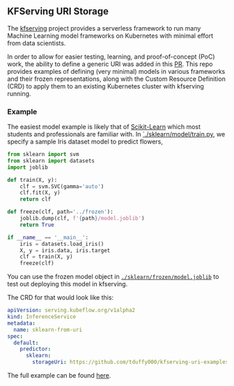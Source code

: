 ## KFServing URI Storage 
The [kfserving](https://github.com/kubeflow/kfserving) project provides a serverless framework to run many Machine Learning model frameworks on Kubernetes with minimal effort from data scientists. 

In order to allow for easier testing, learning, and proof-of-concept (PoC) work, the ability to define a generic URI was added in this [PR](https://github.com/kubeflow/kfserving/pull/979). This repo provides examples of defining (very minimal) models  in various frameworks and their frozen representations, along with the Custom Resource Definition (CRD) to apply them to an existing Kubernetes cluster with kfserving running.

### Example
The easiest model example is likely that of [Scikit-Learn](https://scikit-learn.org/stable/index.html) which most students and professionals are familiar with. In [`./sklearn/model/train.py](./sklearn/model/train.py), we specify a sample Iris dataset model to predict flowers, 
```python
from sklearn import svm
from sklearn import datasets
import joblib

def train(X, y):
    clf = svm.SVC(gamma='auto')
    clf.fit(X, y)
    return clf

def freeze(clf, path='../frozen'):
    joblib.dump(clf, f'{path}/model.joblib')
    return True

if __name__ == '__main__':
    iris = datasets.load_iris()
    X, y = iris.data, iris.target
    clf = train(X, y)
    freeze(clf)
```

You can use the frozen model object in [`./sklearn/frozen/model.joblib`](`./sklearn/frozen/model.joblib`) to test out deploying this model in kfserving. 

The CRD for that would look like this:
```yaml
apiVersion: serving.kubeflow.org/v1alpha2
kind: InferenceService
metadata:
  name: sklearn-from-uri
spec:
  default:
    predictor:
      sklearn:
        storageUri: https://github.com/tduffy000/kfserving-uri-examples/blob/master/sklearn/frozen/model.joblib?raw=true
```
The full example can be found [here](https://github.com/kubeflow/kfserving/tree/master/docs/samples/uri).